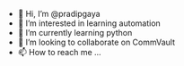 - 👋 Hi, I’m @pradipgaya
- 👀 I’m interested in learning automation 
- 🌱 I’m currently learning python 
- 💞️ I’m looking to collaborate on CommVault 
- 📫 How to reach me ...

<!---
pradipgaya/pradipgaya is a ✨ special ✨ repository because its `README.md` (this file) appears on your GitHub profile.
You can click the Preview link to take a look at your changes.
--->
